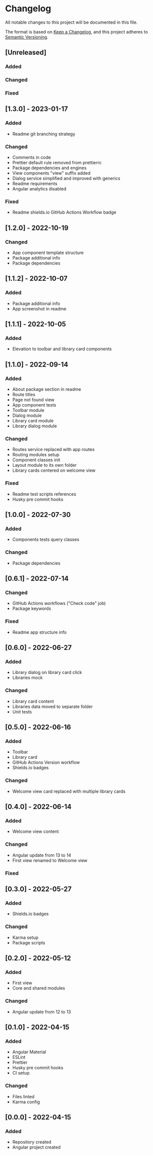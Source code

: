 # Changelog
All notable changes to this project will be documented in this file.

The format is based on [Keep a Changelog](https://keepachangelog.com/en/1.0.0/),
and this project adheres to [Semantic Versioning](https://semver.org/spec/v2.0.0.html).

## [Unreleased]
### Added
### Changed
### Fixed

## [1.3.0] - 2023-01-17
### Added
- Readme git branching strategy
### Changed
- Comments in code
- Prettier default rule removed from prettierrc
- Package dependencies and engines
- View components "view" suffix added
- Dialog service simplified and improved with generics
- Readme requirements
- Angular analytics disabled
### Fixed
- Readme shields.io GitHub Actions Workflow badge

## [1.2.0] - 2022-10-19
### Changed
- App component template structure
- Package additional info
- Package dependencies

## [1.1.2] - 2022-10-07
### Added
- Package additional info
- App screenshot in readme

## [1.1.1] - 2022-10-05
### Added
- Elevation to toolbar and library card components

## [1.1.0] - 2022-09-14
### Added
- About package section in readme
- Route titles
- Page not found view
- App component tests
- Toolbar module
- Dialog module
- Library card module
- Library dialog module
### Changed
- Routes service replaced with app routes
- Routing modules setup
- Component classes init
- Layout module to its own folder
- Library cards centered on welcome view
### Fixed
- Readme test scripts references
- Husky pre commit hooks

## [1.0.0] - 2022-07-30
### Added
- Components tests query classes
### Changed
- Package dependencies

## [0.6.1] - 2022-07-14
### Changed
- GitHub Actions workflows ("Check code" job)
- Package keywords
### Fixed
- Readme app structure info

## [0.6.0] - 2022-06-27
### Added
- Library dialog on library card click
- Libraries mock
### Changed
- Library card content
- Libraries data moved to separate folder
- Unit tests

## [0.5.0] - 2022-06-16
### Added
- Toolbar
- Library card
- GitHub Actions Version workflow
- Shields.io badges
### Changed
- Welcome view card replaced with multiple library cards

## [0.4.0] - 2022-06-14
### Added
- Welcome view content
### Changed
- Angular update from 13 to 14
- First view renamed to Welcome view
### Fixed

## [0.3.0] - 2022-05-27
### Added
- Shields.io badges
### Changed
- Karma setup
- Package scripts

## [0.2.0] - 2022-05-12
### Added
- First view
- Core and shared modules
### Changed
- Angular update from 12 to 13

## [0.1.0] - 2022-04-15
### Added
- Angular Material
- ESLint
- Prettier
- Husky pre commit hooks
- CI setup
### Changed
- Files linted
- Karma config

## [0.0.0] - 2022-04-15
### Added
- Repository created
- Angular project created
